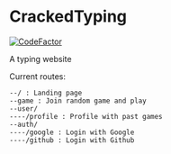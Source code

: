 # CrackedTyping
[![CodeFactor](https://www.codefactor.io/repository/github/dladeira/crackedtyping/badge?s=bd76f7d260ab89ec39a646d626f30eddc077e174)](https://www.codefactor.io/repository/github/dladeira/crackedtyping)

A typing website

Current routes:
```
--/ : Landing page
--game : Join random game and play
--user/
----/profile : Profile with past games
--auth/
----/google : Login with Google
----/github : Login with Github
```